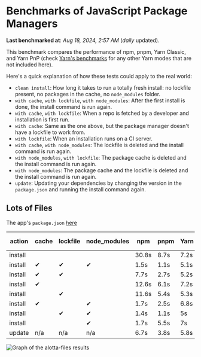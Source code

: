# Benchmarks of JavaScript Package Managers

**Last benchmarked at**: _Aug 18, 2024, 2:57 AM_ (_daily_ updated).

This benchmark compares the performance of npm, pnpm, Yarn Classic, and Yarn PnP (check [Yarn's benchmarks](https://yarnpkg.com/benchmarks) for any other Yarn modes that are not included here).

Here's a quick explanation of how these tests could apply to the real world:

- `clean install`: How long it takes to run a totally fresh install: no lockfile present, no packages in the cache, no `node_modules` folder.
- `with cache`, `with lockfile`, `with node_modules`: After the first install is done, the install command is run again.
- `with cache`, `with lockfile`: When a repo is fetched by a developer and installation is first run.
- `with cache`: Same as the one above, but the package manager doesn't have a lockfile to work from.
- `with lockfile`: When an installation runs on a CI server.
- `with cache`, `with node_modules`: The lockfile is deleted and the install command is run again.
- `with node_modules`, `with lockfile`: The package cache is deleted and the install command is run again.
- `with node_modules`: The package cache and the lockfile is deleted and the install command is run again.
- `update`: Updating your dependencies by changing the version in the `package.json` and running the install command again.

## Lots of Files

The app's `package.json` [here](https://github.com/pnpm/pnpm.io/blob/main/benchmarks/fixtures/alotta-files/package.json)

| action  | cache | lockfile | node_modules| npm | pnpm | Yarn | Yarn PnP |
| ---     | ---   | ---      | ---         | --- | ---  | ---  | ---      |
| install |       |          |             | 30.8s | 8.7s | 7.2s | 3.4s |
| install | ✔     | ✔        | ✔           | 1.5s | 1.1s | 5.1s | n/a |
| install | ✔     | ✔        |             | 7.7s | 2.7s | 5.2s | 1.3s |
| install | ✔     |          |             | 12.6s | 6.1s | 7.2s | 2.9s |
| install |       | ✔        |             | 11.6s | 5.4s | 5.3s | 1.3s |
| install | ✔     |          | ✔           | 1.7s | 2.5s | 6.8s | n/a |
| install |       | ✔        | ✔           | 1.4s | 1.1s | 5s | n/a |
| install |       |          | ✔           | 1.7s | 5.5s | 7s | n/a |
| update  | n/a | n/a | n/a | 6.7s | 3.8s | 5.8s | 2.9s |

<img alt="Graph of the alotta-files results" src="/img/benchmarks/alotta-files.svg" />